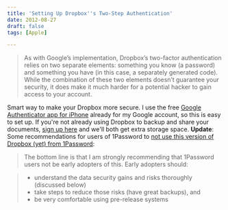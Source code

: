 ```yaml
---
title: 'Setting Up Dropbox''s Two-Step Authentication'
date: 2012-08-27
draft: false
tags: [Apple]

---
```


> As with Google’s implementation, Dropbox’s two-factor authentication relies on two separate elements: something you know (a password) and something you have (in this case, a separately generated code). While the combination of these two elements doesn’t guarantee your security, it does make it much harder for a potential hacker to gain access to your account.

Smart way to make your Dropbox more secure. I use the free [Google Authenticator app for iPhone](http://target.georiot.com/Proxy.ashx?grid=9646&id=6PFrOqNV4B8&offerid=162397&type=3&subid=0&tmpid=3664&RD_PARM1=http%253A%252F%252Fitunes.apple.com%252Fca%252Fapp%252Fgoogle-authenticator%252Fid388497605%253Fmt%253D8%2526uo%253D4%2526partnerId%253D30) already for my Google account, so this is easy to set up. If you're not already using Dropbox to backup and share your documents, [sign up here](https://chrisenns.com/dropbox) and we'll both get extra storage space. **Update**: Some recommendations for users of 1Password to [not use this version of Dropbox (yet) from 1Password](http://blog.agilebits.com/2012/08/27/dropbox-two-step-authentication-1password/):

> The bottom line is that I am strongly recommending that 1Password users not be early adopters of this. Early adopters should:

> *   understand the data security gains and risks thoroughly (discussed below)
> *   take steps to reduce those risks (have great backups), and
> *   be very comfortable using pre-release systems
